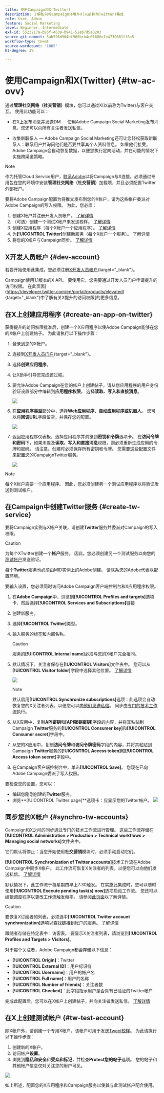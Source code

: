```yaml
---
title: 使用Campaign和X(Twitter)
description: 了解如何将Campaign环境与X(以前称为Twitter)集成
role: User, Admin
feature: Social Marketing
level: Beginner, Intermediate
exl-id: 5523217a-b95f-4639-b941-52eb7d5a0203
source-git-commit: 5ab598d904bf900bcb4c01680e1b4730881ff8a5
workflow-type: tm+mt
source-wordcount: '1065'
ht-degree: 3%

---
```


# 使用Campaign和X(Twitter) {#tw-ac-ovv}

通过&#x200B;**管理社交网络（社交营销）**&#x200B;模块，您可以通过X(以前称为Twitter)与客户交互。 使用此功能可以：

* 在X上发布消息并发送DM — 使用Adobe Campaign Social Marketing发布消息。您还可以向所有关注者发送私信。

* 收集新联系人 — Adobe Campaign Social Marketing还可让您轻松获取新联系人：联系用户并询问他们是否要共享其个人资料信息。 如果他们接受，Adobe Campaign会自动恢复数据，以便您执行定向活动，并在可能的情况下实施跨渠道策略。


>[!NOTE]
>
>作为托管Cloud Service用户，[联系Adobe](../start/campaign-faq.md#support)以将Campaign与X连接。必须通过专用包在您的环境中安装&#x200B;**管理社交网络（社交营销）**&#x200B;加载项，并且必须配置Twitter外部帐户。


要将Adobe Campaign配置为将推文发布到您的X帐户，请为这些帐户委派对Adobe Campaign的写入权限。 为此，您必须：

1. 创建X帐户并注册开发人员帐户。 [了解详情](#dev-account)
1. （可选）创建一个测试X帐户来发送校样。 [了解详情](#tw-test-account)
1. 创建X应用程序（每个X帐户一个应用程序）。 [了解详情](#create-an-app-on-twitter)
1. 为&#x200B;**[!UICONTROL Twitter]**&#x200B;创建新服务（每个X帐户一个服务）。 [了解详情](#create-tw-service)
1. 将您的X帐户与Campaign同步。 [了解详情](#synchro-tw-accounts)

## X开发人员帐户 {#dev-account}

若要开始使用此集成，您必须注册[X开发人员帐户](https://developer.twitter.com){target="_blank"}。

Campaign使用1.1版本的X API。 要使用它，您需要通过开发人员门户申请提升的访问权限。 在此页面](https://developer.twitter.com/en/portal/products/elevated){target="_blank"}中了解有关X提升的访问权限[的更多信息。

## 在X上创建应用程序 {#create-an-app-on-twitter}

获得提升的访问权限批准后，创建一个X应用程序以使Adobe Campaign能够在您的X帐户上创建帖子。 为此请执行以下操作步骤：

1. 登录到您的X帐户。
1. 连接到[X开发人员门户](https://developer.twitter.com/en/apps){target="_blank"}。
1. 选择&#x200B;**创建应用程序**。
1. 让X助手引导您完成该过程。
1. 要允许Adobe Campaign在您的帐户上创建帖子，请从您应用程序的用户身份验证设置部分中编辑到&#x200B;**应用程序权限**。 选择&#x200B;**读取、写入和直接消息**。

   ![](assets/tw-permissions.png)

1. 在&#x200B;**应用程序类型**&#x200B;部分中，选择&#x200B;**Web应用程序、自动应用程序或机器人**。 您可以将&#x200B;**回调URL**&#x200B;字段留空，并保存您的配置。

   ![](assets/tw-app-type.png)

1. 返回应用程序仪表板，选择应用程序并浏览到&#x200B;**密钥和令牌**&#x200B;选项卡。 在&#x200B;**访问令牌和密码**&#x200B;下，如果未提及&#x200B;**读取、写入和直接消息**&#x200B;权限，则必须重新生成应用的令牌和密码。 请注意，创建时必须保存所有密钥和令牌。 您需要这些配置文件来配置您的CampaignTwitter服务。

   ![](assets/tw-permissions-check.png)


>[!NOTE]
>
>每个X帐户需要一个应用程序。 因此，您必须创建另一个测试应用程序以将验证发送到测试帐户。
>

## 在Campaign中创建Twitter服务 {#create-tw-service}

要将Campaign实例与X帐户关联，请创建&#x200B;**Twitter**&#x200B;服务并委派对Campaign的写入权限。

>[!CAUTION]
>
>为每个XTwitter创建一个&#x200B;**帐户**&#x200B;服务。 因此，您必须创建另一个测试服务以向您的[测试帐户](#tw-test-account)发送验证。
>
>每个&#x200B;**Twitter**&#x200B;服务也必须由MID实例上的Adobe创建。 请联系您的Adobe代表以配置环境。
>

要输入设置，您必须同时访问Adobe Campaign客户端控制台和X应用程序权限。

1. 在&#x200B;**Adobe Campaign**&#x200B;中，浏览到&#x200B;**[!UICONTROL Profiles and targets]**&#x200B;选项卡，然后选择&#x200B;**[!UICONTROL Services and Subscriptions]**&#x200B;链接
1. 创建新服务。
1. 选择&#x200B;**[!UICONTROL Twitter]**&#x200B;类型。
1. 输入服务的标签和内部名称。

   >[!CAUTION]
   >
   >服务的&#x200B;**[!UICONTROL Internal name]**&#x200B;必须与您的X帐户完全相同。
   >

1. 默认情况下，关注者保存在&#x200B;**[!UICONTROL Visitors]**&#x200B;文件夹中。 您可以从&#x200B;**[!UICONTROL Visitor folder]**&#x200B;字段中选择其他位置。 [了解详情](../send/twitter.md#direct-tw-messages)

   ![](assets/tw-service-in-ac.png)

   >[!NOTE]
   >
   >默认启用&#x200B;**[!UICONTROL Synchronize subscriptions]**&#x200B;选项：此选项会自动恢复您的X关注者列表，以便您可以[向他们发送私信](../send/twitter.md#direct-tw-messages)。 同步由[专门的技术工作流](#synchro-tw-accounts)执行。

1. 从X应用中，复制&#x200B;**API密钥**&#x200B;和&#x200B;**[API密钥密钥]**&#x200B;字段的内容，并将其粘贴到Campaign **Twitter**&#x200B;服务的&#x200B;**[!UICONTROL Consumer key]**&#x200B;和&#x200B;**[!UICONTROL Consumer secret]**&#x200B;字段中。

1. 从您的X应用中，复制&#x200B;**访问令牌**&#x200B;和&#x200B;**访问令牌密码**&#x200B;字段的内容，并将其粘贴到Campaign **Twitter**&#x200B;服务的&#x200B;**[!UICONTROL Access token]**&#x200B;和&#x200B;**[!UICONTROL Access token secret]**&#x200B;字段中。

1. 在Campaign客户端控制台中，单击&#x200B;**[!UICONTROL Save]**。 您现在已向Adobe Campaign委派了写入权限。

要检查您的设置，您可以：

* 编辑您刚刚创建的&#x200B;**Twitter**&#x200B;服务。
* 浏览&#x200B;**[!UICONTROL Twitter page]**选项卡：应显示您的Twitter帐户。
  ![](assets/tw-page.png)

## 同步您的X帐户 {#synchro-tw-accounts}

Campaign和X之间的同步通过专门的技术工作流进行管理。 这些工作流存储在&#x200B;**[!UICONTROL Administration > Production > Technical workflows > Managing social networks]**&#x200B;文件夹中。

它们默认将停止：当您开始使用&#x200B;**社交营销**&#x200B;模块时，必须手动启动它们。

**[!UICONTROL Synchronization of Twitter accounts]**&#x200B;技术工作流在Adobe Campaign中同步X帐户。 此工作流可恢复X关注者的列表，以便您可以向他们发送私信。 [了解详情](../send/twitter.md#direct-tw-messages)

默认情况下，此工作流于每星期四早上7:30触发。 在实施此集成时，您可以随时使用&#x200B;**[!UICONTROL Execute pending task(s) now]**&#x200B;选项启动工作流。  您还可以编辑调度程序以更改工作流触发频率。 请参阅[此页面](../../automation/workflow/scheduler.md)以了解详情。

>[!CAUTION]
>
>要恢复X订阅者的列表，必须选中&#x200B;**[!UICONTROL Twitter account synchronization]**&#x200B;选项以查找链接到帐户的服务。 [了解详情](#create-tw-service)

跟随者存储在特定表中：访客表。 要显示X关注者列表，请浏览到&#x200B;**[!UICONTROL Profiles and Targets > Visitors]**。

对于每个关注者，Adobe Campaign都会存储以下信息：

* **[!UICONTROL Origin]**：Twitter
* **[!UICONTROL External ID]**：用户标识符
* **[!UICONTROL Username]**：用户的帐户名
* **[!UICONTROL Full name]**：用户的名称
* **[!UICONTROL Number of friends]**：关注者数
* **[!UICONTROL Checked]**：此字段指示用户是否具有已验证的Twitter帐户

完成此配置后，您可以在X帐户上创建帖子，并向关注者发送私信。 [了解详情](../send/twitter.md)

## 在X上创建测试帐户 {#tw-test-account}

除X帐户外，请创建一个专用X帐户，该帐户可用于发送[Tweet校样](../send/twitter.md#send-tw-proofs)。 为此请执行以下操作步骤：

1. 创建新的X帐户。
1. 访问帐户&#x200B;**设置**。
1. 浏览到&#x200B;**隐私和安全**&#x200B;和&#x200B;**受众和标记**，并检查&#x200B;**Protect您的帖子**&#x200B;选项。 您的帖子和其他帐户信息仅对关注您的用户可见。

![](assets/do-not-localize/social_tw_test_page.png)

如上所述，配置您的X应用程序和Campaign服务以使其与此测试帐户配合使用。
